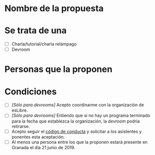 # Nombre de la propuesta

# Se trata de una

* [ ] Charla/tutorial/charla relámpago
* [ ] Devroom

# Personas que la proponen


# Condiciones

* [ ] *[Sólo para devrooms]* Acepto coordinarme con la organización de esLibre.
* [ ] *[Sólo para devrooms]* Entiendo que si no hay un programa terminado para la fecha que establezca la organización, la *devroom* podría retirarse.
* [ ] Acepto seguir el [código de conducta](https://eslib.re/2019/conducta/) y solicitar a los asistentes y ponentes esta aceptación.
* [ ] Al menos una persona entre los que la proponen estará presente en Granada el día 21 junio de 2019.
